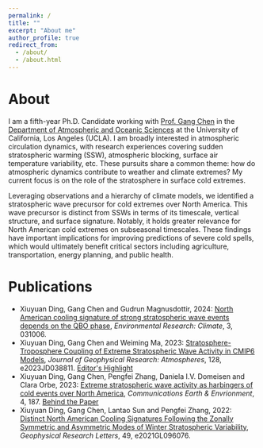 ```yaml
---
permalink: /
title: ""
excerpt: "About me"
author_profile: true
redirect_from: 
  - /about/
  - /about.html
---
```


About
======
I am a fifth-year Ph.D. Candidate working with [Prof. Gang Chen](http://gchenpu.com) in the [Department of Atmospheric and Oceanic Sciences](https://aos.ucla.edu) at the University of California, Los Angeles (UCLA). I am broadly interested in atmospheric circulation dynamics, with research experiences covering sudden stratospheric warming (SSW), atmospheric blocking, surface air temperature variability, etc. These pursuits share a common theme: how do atmospheric dynamics contribute to weather and climate extremes? My current focus is on the role of the stratosphere in surface cold extremes.

Leveraging observations and a hierarchy of climate models, we identified a stratospheric wave precursor for cold extremes over North America. This wave precursor is distinct from SSWs in terms of its timescale, vertical structure, and surface signature. Notably, it holds greater relevance for North American cold extremes on subseasonal timescales. These findings have important implications for improving predictions of severe cold spells, which would ultimately benefit critical sectors including agriculture, transportation, energy planning, and public health.

Publications
======
* Xiuyuan Ding, Gang Chen and Gudrun Magnusdottir, 2024: [North American cooling signature of strong stratospheric wave events depends on the QBO phase](https://doi.org/10.1088/2752-5295/ad53f6), _Environmental Research: Climate_, 3, 031006.
* Xiuyuan Ding, Gang Chen and Weiming Ma, 2023: [Stratosphere-Troposphere Coupling of Extreme Stratospheric Wave Activity in CMIP6 Models](https://doi.org/10.1029/2023JD038811), _Journal of Geophysical Research: Atmospheres_, 128, e2023JD038811. [Editor's Highlight](https://eos.org/editor-highlights/modeling-stratospheric-impacts-on-north-american-extreme-events)
* Xiuyuan Ding, Gang Chen, Pengfei Zhang, Daniela I.V. Domeisen and Clara Orbe, 2023: [Extreme stratospheric wave activity as harbingers of cold events over North America](https://doi.org/10.1038/s43247-023-00845-y), _Communications Earth & Envrionment_, 4, 187. [Behind the Paper](https://earthenvironmentcommunity.nature.com/posts/a-new-precursor-for-north-american-cold-spells)
* Xiuyuan Ding, Gang Chen, Lantao Sun and Pengfei Zhang, 2022: [Distinct North American Cooling Signatures Following the Zonally Symmetric and Asymmetric Modes of Winter Stratospheric Variability](https://doi.org/10.1029/2021GL096076), _Geophysical Research Letters_, 49, e2021GL096076.



